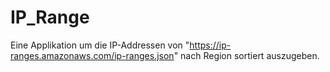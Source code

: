 # IP_Range
Eine Applikation um die IP-Addressen von
 "https://ip-ranges.amazonaws.com/ip-ranges.json" nach Region sortiert auszugeben.
